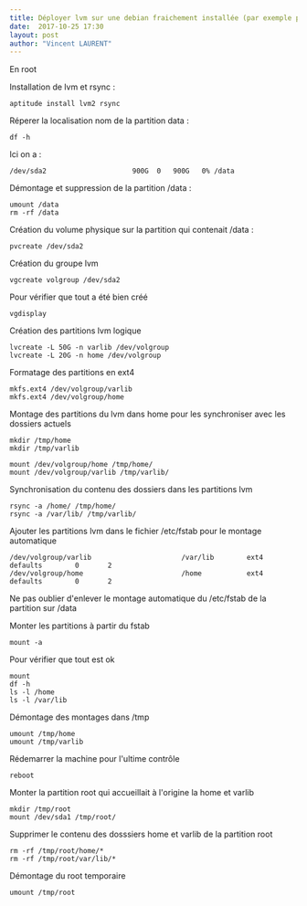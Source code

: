 ```yaml
---
title: Déployer lvm sur une debian fraichement installée (par exemple pour une dédibox)
date:  2017-10-25 17:30
layout: post
author: "Vincent LAURENT"
---
```


En root

Installation de lvm et rsync :

    aptitude install lvm2 rsync

Réperer la localisation nom de la partition data :

    df -h

Ici on a :

    /dev/sda2                     900G  0   900G   0% /data

Démontage et suppression de la partition /data :

    umount /data
    rm -rf /data

Création du volume physique sur la partition qui contenait /data :

    pvcreate /dev/sda2

Création du groupe lvm

    vgcreate volgroup /dev/sda2

Pour vérifier que tout a été bien créé

    vgdisplay

Création des partitions lvm logique

    lvcreate -L 50G -n varlib /dev/volgroup
    lvcreate -L 20G -n home /dev/volgroup

Formatage des partitions en ext4

    mkfs.ext4 /dev/volgroup/varlib
    mkfs.ext4 /dev/volgroup/home

Montage des partitions du lvm dans home pour les synchroniser avec les dossiers actuels

    mkdir /tmp/home
    mkdir /tmp/varlib

    mount /dev/volgroup/home /tmp/home/
    mount /dev/volgroup/varlib /tmp/varlib/

Synchronisation du contenu des dossiers dans les partitions lvm

    rsync -a /home/ /tmp/home/
    rsync -a /var/lib/ /tmp/varlib/

Ajouter les partitions lvm dans le fichier /etc/fstab pour le montage automatique

    /dev/volgroup/varlib                      /var/lib        ext4    defaults        0       2
    /dev/volgroup/home                        /home           ext4    defaults        0       2

Ne pas oublier d'enlever le montage automatique du /etc/fstab de la partition sur /data

Monter les partitions à partir du fstab

    mount -a

Pour vérifier que tout est ok

    mount
    df -h
    ls -l /home
    ls -l /var/lib

Démontage des montages dans /tmp

    umount /tmp/home
    umount /tmp/varlib

Rédemarrer la machine pour l'ultime contrôle

    reboot

Monter la partition root qui accueillait à l'origine la home et varlib

    mkdir /tmp/root
    mount /dev/sda1 /tmp/root/

Supprimer le contenu des dosssiers home et varlib de la partition root

    rm -rf /tmp/root/home/*
    rm -rf /tmp/root/var/lib/*

Démontage du root temporaire

    umount /tmp/root
